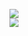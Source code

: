 [![](https://img.shields.io/badge/Made%20With-Github%20Spray-lightgrey.svg?style=for-the-badge&logo=github)](https://github.com/Annihil/github-spray#24753)  
[![](https://i.imgur.com/2DrTn0Z.gif)](https://github.com/Annihil/github-spray)